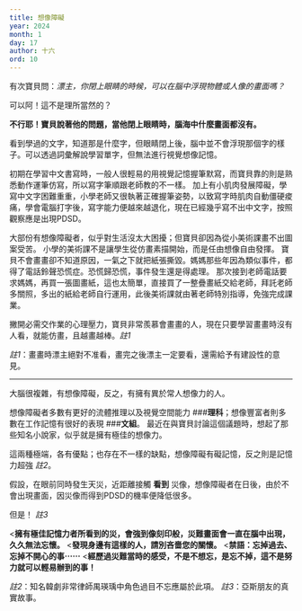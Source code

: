 ```yaml
---
title: 想像障礙
year: 2024
month: 1
day: 17
author: 十六
ord: 10
---
```


有次寶貝問：_漂主，你閉上眼睛的時候，可以在腦中浮現物體或人像的畫面嗎？_

可以阿！這不是理所當然的？

**不行耶！寶貝說著他的問題，當他閉上眼睛時，腦海中什麼畫面都沒有。**

看到學過的文字，知道那是什麼字，但眼睛閉上後，腦中並不會浮現那個字的樣子。可以透過詞彙解說學習單字，但無法進行視覺想像記憶。

初期在學習中文書寫時，一般人很輕易的用視覺記憶握筆默寫，而寶貝靠的則是熟悉動作運筆仿寫，所以寫字筆順跟老師教的不一樣。
加上有小肌肉發展障礙，學寫中文字困難重重，小學老師又很執著正確握筆姿勢，以致寫字時肌肉自動僵硬痠痛，學會電腦打字後，寫字能力便越來越退化，現在已經幾乎寫不出中文字，按照觀察應是出現PDSD。

大部份有想像障礙者，似乎對生活沒太大困擾；但寶貝卻因為從小美術課畫不出圖案受苦。
小學的美術課不是讓學生從仿畫素描開始，而是任由想像自由發揮。
寶貝不會畫畫卻不知道原因，一氣之下就把紙張撕毀。媽媽那些年因為類似事件，都得了電話鈴聲恐慌症。恐慌歸恐慌，事件發生還是得處理。
那次接到老師電話要求媽媽，再買一張圖畫紙，這也太簡單，直接買了一整疊畫紙交給老師，拜託老師多關照，多出的紙給老師自行運用，此後美術課就由著老師特別指導，免強完成課業。

撇開必需交作業的心理壓力，寶貝非常羨慕會畫畫的人，現在只要學習畫畫時沒有人看，就能仿畫，且越畫越棒。_註1_

_註1_：畫畫時漂主絕對不准看，畫完之後漂主一定要看，還需給予有建設性的意見。

---

大腦很複雜，有想像障礙，反之，有擁有異於常人想像力的人。

想像障礙者多數有更好的流體推理以及視覺空間能力 ###**理科**；想像豐富者則多數在工作記憶有很好的表現 ###**文組**。
最近在與寶貝討論這個議題時，想起了那些知名小說家，似乎就是擁有極佳的想像力。

這兩種極端，各有優點；也存在不一樣的缺點，想像障礙有礙記憶，反之則是記憶力超強 _註2_。

假設，在眼前同時發生天災，近距離接觸 __看到__ 災像，想像障礙者在日後，由於不會出現畫面，因災像而得到PDSD的機率便降低很多。

但是！ _註3_

<**擁有極佳記憶力者所看到的災，會強到像刻印般，災難畫面會一直在腦中出現，久久無法忘懷。**
<**發現身邊有這樣的人，請別吝嗇您的關懷。**
<**禁語：忘掉過去、忘掉不開心的事⋯⋯**
<**經歷過災難當時的感受，不是不想忘，是忘不掉，這不是努力就可以輕易辦到的事！**

_註2_：知名韓劇非常律師禺瑛瑀中角色過目不忘應屬於此項。
_註3_：亞斯朋友的真實故事。